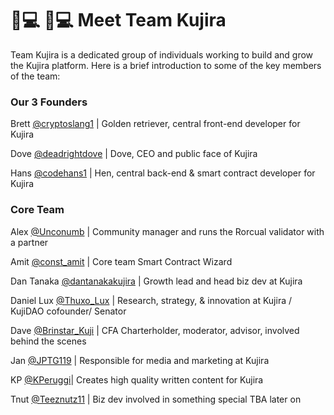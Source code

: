 # 👨💻 👨💻 Meet Team Kujira

Team Kujira is a dedicated group of individuals working to build and grow the Kujira platform. Here is a brief introduction to some of the key members of the team:

### Our 3 Founders

Brett [@cryptoslang1](https://twitter.com/cryptoslang1) | Golden retriever, central front-end developer for Kujira

Dove [@deadrightdove](https://twitter.com/deadrightdove) | Dove, CEO and public face of Kujira

Hans [@codehans1](https://twitter.com/codehans1) | Hen, central back-end & smart contract developer for Kujira                                                                                                                          &#x20;

### Core Team

Alex [@Unconumb](https://twitter.com/Unconumb) | Community manager and runs the Rorcual validator with a partner

Amit [@const\_amit](https://twitter.com/const\_amit) | Core team Smart Contract Wizard&#x20;

Dan Tanaka [@dantanakakujira](https://twitter.com/dantanakakujira) | Growth lead and head biz dev at Kujira

Daniel Lux [@Thuxo\_Lux](https://twitter.com/Thuxo\_Lux) | Research, strategy, & innovation at Kujira / KujiDAO cofounder/ Senator

Dave [@Brinstar\_Kuji](https://twitter.com/Brinstar\_Kuji) | CFA Charterholder, moderator, advisor, involved behind the scenes

Jan [@JPTG119](https://twitter.com/JPTG119) | Responsible for media and marketing at Kujira

KP [@KPeruggi](https://twitter.com/KujiPeruggi)| Creates high quality written content for Kujira

Tnut [@Teeznutz11](https://twitter.com/Teeznutz11) | Biz dev involved in something special TBA later on                                                       &#x20;
